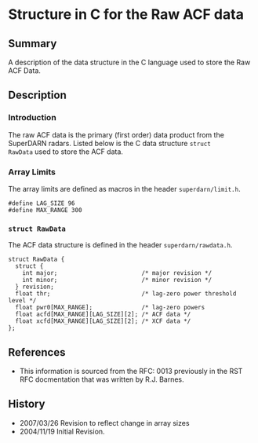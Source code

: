 
<!--
(C) copyright 2020 VT SuperDARN, Virginia Polytechnic Institute & State University
author: Kevin Sterne
-->

# Structure in C for the Raw ACF data

## Summary

A description of the data structure in the C language used to store the Raw ACF Data.

## Description

### Introduction

The raw ACF data is the primary (first order) data product from the SuperDARN radars.  Listed below is the C data structure <code>struct RawData</code> used to store the ACF data.

### Array Limits

The array limits are defined as macros in the header <code>superdarn/limit.h</code>.

```
#define LAG_SIZE 96	       
#define MAX_RANGE 300	
```

### `struct RawData`

The ACF data structure is defined in the header <code>superdarn/rawdata.h</code>.

```
struct RawData {
  struct {
    int major;                        /* major revision */
    int minor;                        /* minor revision */
  } revision;            
  float thr;                          /* lag-zero power threshold level */
  float pwr0[MAX_RANGE];              /* lag-zero powers
  float acfd[MAX_RANGE][LAG_SIZE][2]; /* ACF data */
  float xcfd[MAX_RANGE][LAG_SIZE][2]; /* XCF data */
};
```

## References

- This information is sourced from the RFC: 0013 previously in the RST RFC docmentation that was written by R.J. Barnes.

## History

- 2007/03/26  Revision to reflect change in array sizes
- 2004/11/19  Initial Revision.

